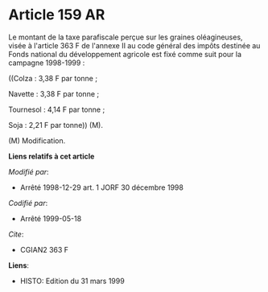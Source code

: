 # Article 159 AR

Le montant de la taxe parafiscale perçue sur les graines oléagineuses, visée à l'article 363 F de l'annexe II au code général
des impôts destinée au Fonds national du développement agricole est fixé comme suit pour la campagne 1998-1999 :

((Colza : 3,38 F par tonne ;

Navette : 3,38 F par tonne ;

Tournesol : 4,14 F par tonne ;

Soja : 2,21 F par tonne)) (M).

(M) Modification.

**Liens relatifs à cet article**

_Modifié par_:

  - Arrêté 1998-12-29 art. 1 JORF 30 décembre 1998

_Codifié par_:

  - Arrêté 1999-05-18

_Cite_:

  - CGIAN2 363 F

**Liens**:

  - HISTO: Edition du 31 mars 1999
